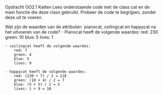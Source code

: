 Opdracht OO2.1 Katten
Lees onderstaande code met de class cat en de main functie die deze class gebruikt. Probeer de code te begrijpen, zonder deze uit te voeren.

Wat zijn de waarden van de attributen `pianocat, ceilingcat en happycat na het uitvoeren van de code?
    - Pianocat heeft de volgende waardes:
        red: 230
        green: 10
        blue: 5
        lives: 1
    
    - ceilingcat heeft de volgende waardes:
        red: 7
        green: 4
        blue: 5
        lives: 9

    - happycat heeft de volgende waardes:
        red: (230 + 7) / 2 = 118
        green: (10 + 4) / 2 = 7
        blue: (5 + 5) / 2 = 5
        lives: 1 + 9 = 10